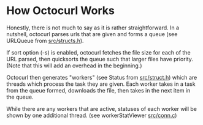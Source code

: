 # How Octocurl Works

Honestly, there is not much to say as it is rather straightforward.
In a nutshell, octocurl parses urls that are given and forms a queue (see URLQueue from [src/structs.h](../src/structs.h)).

If sort option (-s) is enabled, octocurl fetches the file size for each of the URL parsed, then quicksorts the queue such that larger files have priority. (Note that this will add an overhead in the beginning.)

Octocurl then generates "workers" (see Status from [src/struct.h](../src/structs.h)) which are threads which process the task they are given.
Each worker takes in a task from the queue formed, downloads the file, then takes in the next item in the queue.

While there are any workers that are active, statuses of each worker will be shown by one additional thread. (see workerStatViewer [src/conn.c](../src/conn.c))